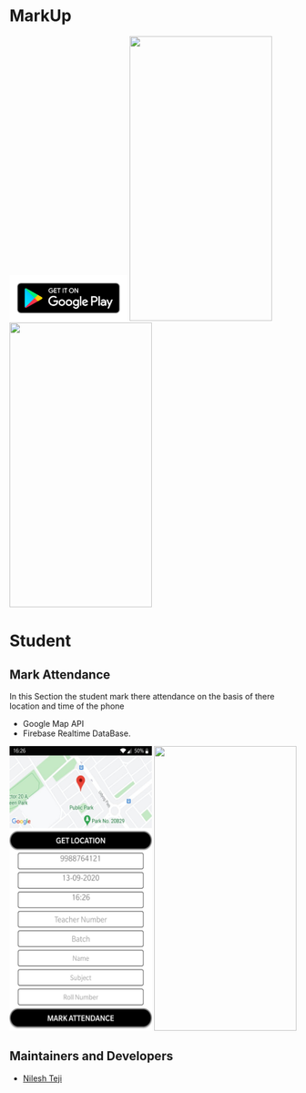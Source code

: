 # MarkUp

<a href="https://play.google.com/store/apps/details?id=com.osos.markup"><img alt="Get it on Google Play" height="80" src="/Extras/google-play-badge.png"></a>
<img src = "/Extras/splash.jpeg" width="250" height="500"/> <img src = "/Extras/info.jpeg" width="250" height="500"/> 

# Student

## Mark Attendance
In this Section the student mark there attendance on the basis of there location and time of the phone
- Google Map API
- Firebase Realtime DataBase.

<img src = "/Extras/studentattend.jpg" width="250" height="500"/> <img src = "/Extras/info.jpeg" width="250" height="500"/> 


## Maintainers and Developers
 - [Nilesh Teji](https://github.com/nileshteji)



